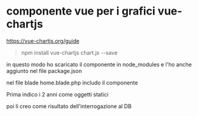 # componente vue per i grafici vue-chartjs

https://vue-chartjs.org/guide


> npm install vue-chartjs chart.js --save

in questo modo ho scaricato il componente in node_modules e l'ho anche aggiunto nel file package.json



nel file blade home.blade.php includo il componente

<graph-attivazioni></graph-attivazioni>


Prima indico i 2 anni come oggetti statici

<script>
import { Line } from 'vue-chartjs'

export default {
  extends: Line,

  data() {
    return {

      mesi: ['January', 'February'],

      anno_corrente_obj: {
        label: 'Data One',
        backgroundColor: '#f87979',
        data: [40, 20]
      },

      anno_precedente_obj: {
        label: 'Data two',
        backgroundColor: '#0f9f59',
        data: [50, 30]
      },

    }
  },

  // this.renderChart() is provided by the Bar component 
  // and accepts two parameters: both are objects. 
  // The first one is your chart data, 
  // and the second one is an options object.

  mounted () {
    this.renderChart(
      {
        labels: this.mesi,
        datasets:[
            this.anno_corrente_obj,
            this.anno_precedente_obj
            ]
      },
      {
        responsive: true
      }
    )
  }
}
</script>

poi li creo come risultato dell'interrogazione al DB 


